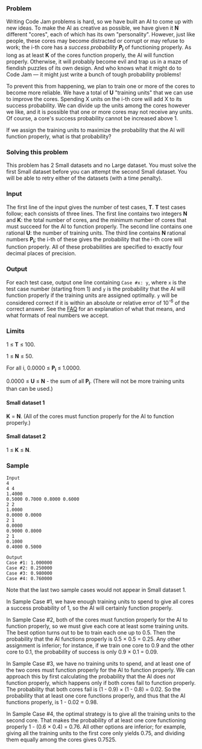 ### Problem

Writing Code Jam problems is hard, so we have built an AI to come up with new ideas. To make the AI as creative as possible, we have given it **N** different "cores", each of which has its own "personality". However, just like people, these cores may become distracted or corrupt or may refuse to work; the i-th core has a _success probability_ **P<sub>i</sub>** of functioning properly. As long as at least **K** of the cores function properly, the AI will function properly. Otherwise, it will probably become evil and trap us in a maze of fiendish puzzles of its own design. And who knows what it might do to Code Jam — it might just write a bunch of tough probability problems!

To prevent this from happening, we plan to train one or more of the cores to become more reliable. We have a total of **U** "training units" that we can use to improve the cores. Spending X units on the i-th core will add X to its success probability. We can divide up the units among the cores however we like, and it is possible that one or more cores may not receive any units. Of course, a core's success probability cannot be increased above 1.

If we assign the training units to maximize the probability that the AI will function properly, what is that probability?

### Solving this problem

This problem has 2 Small datasets and no Large dataset. You must solve the first Small dataset before you can attempt the second Small dataset. You will be able to retry either of the datasets (with a time penalty).

### Input

The first line of the input gives the number of test cases, **T**. **T** test cases follow; each consists of three lines. The first line contains two integers **N** and **K**: the total number of cores, and the minimum number of cores that must succeed for the AI to function properly. The second line contains one rational **U**: the number of training units. The third line contains **N** rational numbers **P<sub>i</sub>**; the i-th of these gives the probability that the i-th core will function properly. All of these probabilities are specified to exactly four decimal places of precision.

### Output

For each test case, output one line containing `Case #x: y`, where `x` is the test case number (starting from 1) and `y` is the probability that the AI will function properly if the training units are assigned optimally. `y` will be considered correct if it is within an absolute or relative error of 10<sup>-6</sup> of the correct answer. See the [FAQ](/codejam/faq.html#floating_point) for an explanation of what that means, and what formats of real numbers we accept.

### Limits

1 ≤ **T** ≤ 100.

1 ≤ **N** ≤ 50.

For all i, 0.0000 ≤ **P<sub>i</sub>** ≤ 1.0000.

0.0000 ≤ **U** ≤ **N** - the sum of all **P<sub>i</sub>**. (There will not be more training units than can be used.)

#### Small dataset 1

**K** = **N**. (All of the cores must function properly for the AI to function properly.)

#### Small dataset 2

1 ≤ **K** ≤ **N**.

### Sample

```
Input
4
4 4
1.4000
0.5000 0.7000 0.8000 0.6000
2 2
1.0000
0.0000 0.0000
2 1
0.0000
0.9000 0.8000
2 1
0.1000
0.4000 0.5000
```
```
Output
Case #1: 1.000000
Case #2: 0.250000
Case #3: 0.980000
Case #4: 0.760000
```

Note that the last two sample cases would not appear in Small dataset 1.

In Sample Case #1, we have enough training units to spend to give all cores a success probability of 1, so the AI will certainly function properly.

In Sample Case #2, both of the cores must function properly for the AI to function properly, so we must give each core at least some training units. The best option turns out to be to train each one up to 0.5\. Then the probability that the AI functions properly is 0.5 × 0.5 = 0.25\. Any other assignment is inferior; for instance, if we train one core to 0.9 and the other core to 0.1, the probability of success is only 0.9 × 0.1 = 0.09.

In Sample Case #3, we have no training units to spend, and at least one of the two cores must function properly for the AI to function properly. We can approach this by first calculating the probability that the AI does _not_ function properly, which happens only if both cores fail to function properly. The probability that both cores fail is (1 - 0.9) × (1 - 0.8) = 0.02\. So the probability that at least one core functions properly, and thus that the AI functions properly, is 1 - 0.02 = 0.98.

In Sample Case #4, the optimal strategy is to give all the training units to the second core. That makes the probability of at least one core functioning properly 1 - (0.6 × 0.4) = 0.76\. All other options are inferior; for example, giving all the training units to the first core only yields 0.75, and dividing them equally among the cores gives 0.7525.
